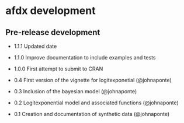 # afdx development


## Pre-release development
* 1.1.1 Updated date

* 1.1.0 Improve documentation to include examples and tests

* 1.0.0 First attempt to submit to CRAN

* 0.4 First version of the vignette for logitexponetial (@johnaponte)

* 0.3 Inclusion of the bayesian model (@johnaponte)

* 0.2  Logitexponential model and associated functions (@johnaponte)

* 0.1  Creation and documentation of synthetic data (@johnaponte) 